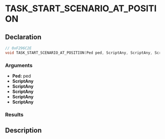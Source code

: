 # TASK_START_SCENARIO_AT_POSITION

## Declaration
```cpp
// 0xF296C2E
void TASK_START_SCENARIO_AT_POSITION(Ped ped, ScriptAny, ScriptAny, ScriptAny, ScriptAny, ScriptAny);
```

### Arguments
- **Ped:** ped
- **ScriptAny**
- **ScriptAny**
- **ScriptAny**
- **ScriptAny**
- **ScriptAny**

### Results

## Description
